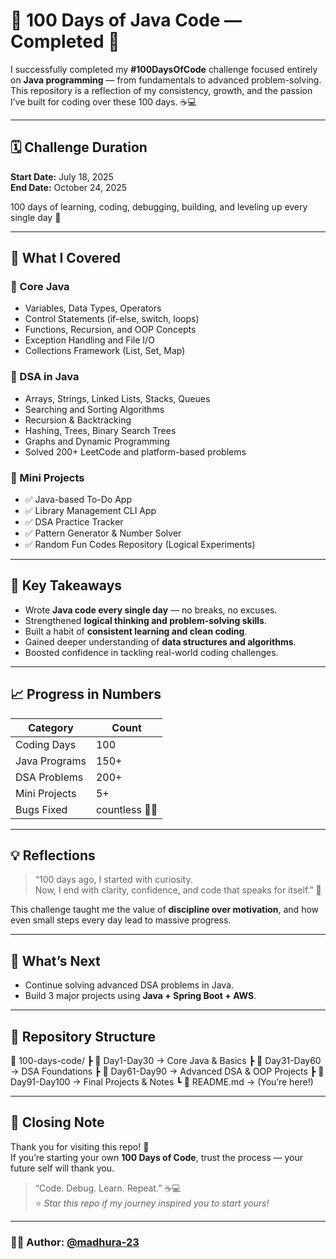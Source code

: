 # 💯 100 Days of Java Code — Completed 🚀

I successfully completed my **#100DaysOfCode** challenge focused entirely on **Java programming** — from fundamentals to advanced problem-solving.  
This repository is a reflection of my consistency, growth, and the passion I’ve built for coding over these 100 days. ☕💻

---

## 🗓️ Challenge Duration
**Start Date:** July 18, 2025  
**End Date:** October 24, 2025  

100 days of learning, coding, debugging, building, and leveling up every single day 🌱

---

## 🧠 What I Covered

### 🔹 Core Java
- Variables, Data Types, Operators  
- Control Statements (if-else, switch, loops)  
- Functions, Recursion, and OOP Concepts  
- Exception Handling and File I/O  
- Collections Framework (List, Set, Map)  

### 🔹 DSA in Java
- Arrays, Strings, Linked Lists, Stacks, Queues  
- Searching and Sorting Algorithms  
- Recursion & Backtracking  
- Hashing, Trees, Binary Search Trees  
- Graphs and Dynamic Programming  
- Solved 200+ LeetCode and platform-based problems  

### 🔹 Mini Projects
- ✅ Java-based To-Do App  
- ✅ Library Management CLI App  
- ✅ DSA Practice Tracker  
- ✅ Pattern Generator & Number Solver  
- ✅ Random Fun Codes Repository (Logical Experiments)

---

## 🎯 Key Takeaways
- Wrote **Java code every single day** — no breaks, no excuses.  
- Strengthened **logical thinking and problem-solving skills**.  
- Built a habit of **consistent learning and clean coding**.  
- Gained deeper understanding of **data structures and algorithms**.  
- Boosted confidence in tackling real-world coding challenges.

---

## 📈 Progress in Numbers
| Category | Count |
|-----------|--------|
| Coding Days | 100 |
| Java Programs | 150+ |
| DSA Problems | 200+ |
| Mini Projects | 5+ |
| Bugs Fixed | countless 🐛😄 |

---

## 💡 Reflections
> “100 days ago, I started with curiosity.  
> Now, I end with clarity, confidence, and code that speaks for itself.” 💫  

This challenge taught me the value of **discipline over motivation**, and how even small steps every day lead to massive progress.

---

## 🌟 What’s Next
- Continue solving advanced DSA problems in Java.  
- Build 3 major projects using **Java + Spring Boot + AWS**.  


---

## 🧩 Repository Structure
📁 100-days-code/
┣ 📂 Day1-Day30 → Core Java & Basics
┣ 📂 Day31-Day60 → DSA Foundations
┣ 📂 Day61-Day90 → Advanced DSA & OOP Projects
┣ 📂 Day91-Day100 → Final Projects & Notes
┗ 📄 README.md → (You’re here!)


---

## 💬 Closing Note
Thank you for visiting this repo! 🌸  
If you’re starting your own **100 Days of Code**, trust the process — your future self will thank you.  

> “Code. Debug. Learn. Repeat.” ☕💻  
⭐ *Star this repo if my journey inspired you to start yours!*  

---

### 👩‍💻 Author: [@madhura-23](https://github.com/madhura-23)
